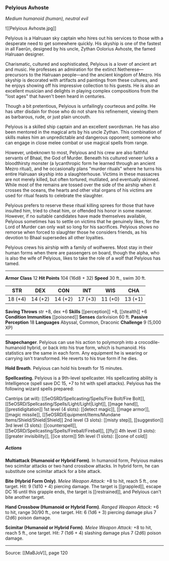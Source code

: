 ### Pelyious Avhoste
_Medium humanoid (human), neutral evil_

![[Pelyious Avhoste.jpg]]

Pelyious is a Halruaan sky captain who hires out his services to those with a desperate need to get somewhere quickly. His skyship is one of the fastest in all Faerûn, designed by his uncle, Zythan Oolorius Avhoste, the famed Halruaan designer.

Charismatic, cultured and sophisticated, Pelyious is a lover of ancient art and music. He professes an admiration for the extinct Netherese—precursors to the Halruaan people—and the ancient kingdom of Mezro. His skyship is decorated with artifacts and paintings from these cultures, and he enjoys showing off his impressive collection to his guests. He is also an excellent musician and delights in playing complex compositions from the "lost ages" that haven't been heard in centuries.

Though a bit pretentious, Pelyious is unfailingly courteous and polite. He has utter disdain for those who do not share his refinement, viewing them as barbarous, rude, or just plain uncouth.

Pelyious is a skilled ship captain and an excellent swordsman. He has also been mentored in the magical arts by his uncle Zythan. This combination of skills makes him an unpredictable and dangerous opponent; someone who can engage in close melee combat or use magical spells from range.

However, unbeknown to most, Pelyious and his crew are also faithful servants of Bhaal, the God of Murder. Beneath his cultured veneer lurks a bloodthirsty monster (a lycanthropic form he learned through an ancient Mezro ritual), and he occasionally plans "murder rituals" where he turns his entire Halruaan skyship into a slaughterhouse. Victims in these massacres are not merely killed, but often tortured, mutilated, and eventually skinned. While most of the remains are tossed over the side of the airship when it crosses the oceans, the hearts and other vital organs of his victims are used for ritual feasts to celebrate the slaughter.

Pelyious prefers to reserve these ritual killing sprees for those that have insulted him, tried to cheat him, or offended his honor in some manner. However, if no suitable candidates have made themselves available, Pelyious sometimes has to settle on victims that he genuinely likes, for the Lord of Murder can only wait so long for his sacrifices. Pelyious shows no remorse when forced to slaughter those he considers friends, as his devotion to Bhaal supersedes all other loyalties.

Pelyious crews his airship with a family of wolfweres. Most stay in their human forms when there are passengers on board, though the alpha, who is also the wife of Pelyious, likes to take the role of a wolf that Pelyious has tamed.



---

**Armor Class** 12
**Hit Points** 104 (16d8 + 32)
**Speed** 30 ft., swim 30 ft.

| STR     | DEX     | CON     | INT     | WIS     | CHA     |
|---------|---------|---------|---------|---------|---------|
| 18 (+4) | 14 (+2) | 14 (+2) | 17 (+3) | 11 (+0) | 13 (+1) |

**Saving Throws** str +8, dex +6
**Skills** [[perception]] +8, [[stealth]] +6
**Condition Immunities** [[poisoned]]
**Senses** darkvision 60 ft.
**Passive Perception** 18
**Languages** Abyssal, Common, Draconic
**Challenge** 9 (5,000 XP)

---

**Shapechanger**. Pelyious can use his action to polymorph into a crocodile-humanoid hybrid, or back into his true form, which is humanoid. His statistics are the same in each form. Any equipment he is wearing or carrying isn't transformed. He reverts to his true form if he dies.

**Hold Breath**. Pelyious can hold his breath for 15 minutes.

**Spellcasting.** Pelyious is a 9th-level spellcaster. His spellcasting ability is Intelligence (spell save DC 15, +7 to hit with spell attacks). Pelyious has the following wizard spells prepared:

Cantrips (at will): [[5eOSRD/Spellcasting/Spells/Fire Bolt/Fire Bolt]], [[5eOSRD/Spellcasting/Spells/Light/Light|Light]], [[mage hand]], [[prestidigitation]]
1st level (4 slots): [[detect magic]], [[mage armor]], [[magic missile]], [[5eOSRD/Equipment/Items/Mundane Items/Shield/Shield|Shield]]
2nd level (3 slots): [[misty step]], [[suggestion]]
3rd level (3 slots): [[counterspell]], [[5eOSRD/Spellcasting/Spells/Fireball/Fireball]], [[fly]]
4th level (3 slots): [[greater invisibility]], [[ice storm]]
5th level (1 slots): [[cone of cold]]

##### Actions
**Multiattack (Humanoid or Hybrid Form)**. In humanoid form, Pelyious makes two scimitar attacks or two hand crossbow attacks. In hybrid form, he can substitute one scimitar attack for a bite attack.

**Bite (Hybrid Form Only)**. _Melee Weapon Attack:_ +8 to hit, reach 5 ft., one target. Hit: 9 (1d10 + 4) piercing damage. The target is [[grappled]], escape DC 16 until this grapple ends, the target is [[restrained]], and Pelyious can't bite another target.

**Hand Crossbow (Humanoid or Hybrid Form)**. _Ranged Weapon Attack:_ +6 to hit, range 30/90 ft., one target. Hit: 6 (1d6 + 3) piercing damage plus 7 (2d6) poison damage.

**Scimitar (Humanoid or Hybrid Form)**. _Melee Weapon Attack:_ +8 to hit, reach 5 ft., one target. Hit: 7 (1d6 + 4) slashing damage plus 7 (2d6) poison damage.


---

Source: [[MaBJoV]], page 120